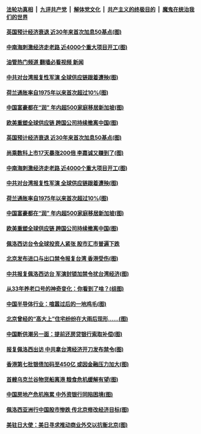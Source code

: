 ####  [法轮功真相](../../../../basic/blob/master/README.md?t=08050201) &nbsp;|&nbsp; [九评共产党](../../../../9ping.md/blob/master/README.md?t=08050201) &nbsp;|&nbsp; [解体党文化](../../../../jtdwh.md/blob/master/README.md?t=08050201)  &nbsp;|&nbsp; [共产主义的终极目的](../../../../gczydzjmd.md/blob/master/README.md?t=08050201) &nbsp;|&nbsp; [魔鬼在统治我们的世界](../../../../mgztzwmdsj.md/blob/master/README.md?t=08050201) 

#### [英国预计经济衰退 近30年来首次加息50基点(图)](../pages/p5/1013521.md?t=08050201) 

#### [中南海刺激经济走老路 近4000个重大项目开工(图)](../pages/p5/1013511.md?t=08050201) 

#### [油管热门频道 翻墙必看视频 新闻](http://45.76.130.85:81/youtube.html?08050201)

#### [中共对台湾报复性军演 全球供应链跟着遭殃(图)](../pages/p5/1013506.md?t=08050201) 

#### [荷兰通胀率自1975年以来首次超过10%(图)](../pages/p5/1013501.md?t=08050201) 

#### [中国富豪都在“润” 年内超500家庭移居新加坡(图)](../pages/p5/1013444.md?t=08050201) 

#### [欧美重塑全球供应链 跨国公司持续撤离中国(图)](../pages/p5/1013415.md?t=08050201) 

#### [英国预计经济衰退 近30年来首次加息50基点(图)](../pages/p5/1013521.md?t=08050201) 

#### [尚乘数科上市17天暴涨200倍 李嘉诚又赚到了(图)](../pages/p5/1013513.md?t=08050201) 

#### [中南海刺激经济走老路 近4000个重大项目开工(图)](../pages/p5/1013511.md?t=08050201) 

#### [中共对台湾报复性军演 全球供应链跟着遭殃(图)](../pages/p5/1013506.md?t=08050201) 

#### [荷兰通胀率自1975年以来首次超过10%(图)](../pages/p5/1013501.md?t=08050201) 

#### [中国富豪都在“润” 年内超500家庭移居新加坡(图)](../pages/p5/1013444.md?t=08050201) 

#### [欧美重塑全球供应链 跨国公司持续撤离中国(图)](../pages/p5/1013415.md?t=08050201) 

#### [佩洛西访台令全球投资人紧张 股市汇市普遍下跌](../pages/p5/1013437.md?t=08050201) 

#### [北京发布进口与出口禁令报复台湾 香港受伤(图)](../pages/p5/1013430.md?t=08050201) 

#### [中共报复佩洛西访台 军演封锁加禁令扰台湾经济(图)](../pages/p5/1013421.md?t=08050201) 

#### [从33年养老口号的神奇变化：你看到了啥？(组图)](../pages/p5/1013380.md?t=08050201) 

#### [中国半导体行业：喧嚣过后的一地鸡毛(图)](../pages/p5/1013384.md?t=08050201) 

#### [北京曾经的“高大上”住宅纷纷在大雨后现形……(图)](../pages/p5/1013370.md?t=08050201) 

#### [中国断供潮另一面：提前还房贷银行索取补偿(图)](../pages/p5/1013348.md?t=08050201) 

#### [报复佩洛西出访 中共拿台湾经济开刀发布禁令(图)](../pages/p5/1013340.md?t=08050201) 

#### [香港第七批银债加码至450亿 或因金融压力加大(图)](../pages/p5/1013332.md?t=08050201) 

#### [首艘乌克兰谷物货船离港 粮食危机缓解有望(图)](../pages/p5/1013323.md?t=08050201) 

#### [中国房地产危机拖累 中外资银行同陷困境(图)](../pages/p5/1013316.md?t=08050201) 

#### [佩洛西亚洲行中国股市惨跌 传北京修改经济目标(图)](../pages/p5/1013296.md?t=08050201) 

#### [美驻日大使：美日寻求推动商业外交以抗衡北京(图)](../pages/p5/1013294.md?t=08050201) 

<img src='http://gfw-breaker.win/goodnews/indexes/p5.md' width='0px' height='0px'/>
